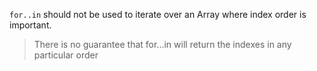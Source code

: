 `for..in` should not be used to iterate over an Array where index order is important.

> There is no guarantee that for...in will return the indexes in any particular order
